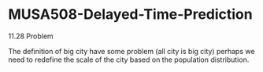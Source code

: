 # MUSA508-Delayed-Time-Prediction

11.28 Problem 

The definition of big city have some problem (all city is big city)
perhaps we need to redefine the scale of the city based on the population distribution.
